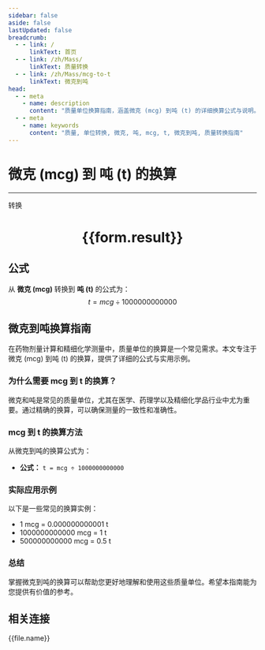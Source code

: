 ```yaml
---
sidebar: false
aside: false
lastUpdated: false
breadcrumb:
  - - link: /
      linkText: 首页
  - - link: /zh/Mass/
      linkText: 质量转换
  - - link: /zh/Mass/mcg-to-t
      linkText: 微克到吨
head:
  - - meta
    - name: description
      content: "质量单位换算指南，涵盖微克 (mcg) 到吨 (t) 的详细换算公式与说明。"
  - - meta
    - name: keywords
      content: "质量, 单位转换, 微克, 吨, mcg, t, 微克到吨, 质量转换指南"
---
```

# 微克 (mcg) 到 吨 (t) 的换算
---
<script setup>
import { onMounted, reactive, inject, ref } from 'vue'
import { NButton, NForm, NFormItem, NInput, NInputNumber, NSelect, NCard, useMessage,NGrid ,NGi } from 'naive-ui'
import { defineClientComponent } from 'vitepress'
import { Mass } from '../../files';

const convert = inject('convert')

const form = reactive({
  number: null,
  result: '',
})

const convertHandler = () => {
  if (form.number !== null && !isNaN(form.number)) {
    const convertedValue = parseFloat(form.number) / 1000000000000
    form.result = `${form.number}mcg = ${convertedValue.toFixed(12)}t`
  } else {
    form.result = '请输入有效的数值。'
  }
}
</script>

<n-form size="large" :model="form">
  <n-form-item label="微克 (mcg)">
    <n-input-number v-model:value="form.number" placeholder="输入微克" style="width: 100%" />
  </n-form-item>
  <n-form-item>
    <n-button type="primary" @click="convertHandler" block>转换</n-button>
  </n-form-item>
</n-form>

<n-card  embedded :bordered="false" hoverable>
  <div  style="text-align:center">
    <h1>{{form.result}}</h1>
  </div>
</n-card>

## 公式

从 **微克 (mcg)** 转换到 **吨 (t)** 的公式为：
$$ t = mcg \div 1000000000000 $$

## 微克到吨换算指南

在药物剂量计算和精细化学测量中，质量单位的换算是一个常见需求。本文专注于微克 (mcg) 到吨 (t) 的换算，提供了详细的公式与实用示例。

### 为什么需要 mcg 到 t 的换算？

微克和吨是常见的质量单位，尤其在医学、药理学以及精细化学品行业中尤为重要。通过精确的换算，可以确保测量的一致性和准确性。

### mcg 到 t 的换算方法

从微克到吨的换算公式为：

- **公式：** `t = mcg ÷ 1000000000000`

### 实际应用示例

以下是一些常见的换算实例：

- 1 mcg = 0.000000000001 t
- 1000000000000 mcg = 1 t
- 500000000000 mcg = 0.5 t

### 总结

掌握微克到吨的换算可以帮助您更好地理解和使用这些质量单位。希望本指南能为您提供有价值的参考。

## 相关连接
<n-grid x-gap="12" :cols="4">
  <n-gi v-for="(file, index) in Mass" :key="index">
    <n-button
      text
      tag="a"
      :href="file.path"
      type="primary"
    >
      {{file.name}}
    </n-button>
  </n-gi>
</n-grid>